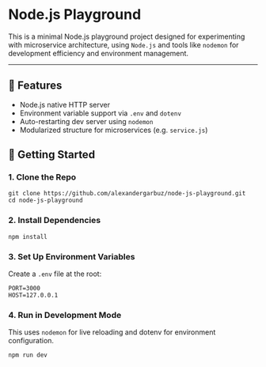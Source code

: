 # Node.js Playground

This is a minimal Node.js playground project designed for experimenting with microservice architecture, using `Node.js` and tools like `nodemon` for development efficiency and environment management.

---

## 🧰 Features

- Node.js native HTTP server
- Environment variable support via `.env` and `dotenv`
- Auto-restarting dev server using `nodemon`
- Modularized structure for microservices (e.g. `service.js`)

## 🚀 Getting Started
### 1. Clone the Repo

```
git clone https://github.com/alexandergarbuz/node-js-playground.git
cd node-js-playground
```
### 2.  Install Dependencies
```
npm install
```
### 3. Set Up Environment Variables
Create a `.env` file at the root:
```
PORT=3000
HOST=127.0.0.1
```
### 4. Run in Development Mode
This uses `nodemon` for live reloading and dotenv for environment configuration.
```
npm run dev
```
